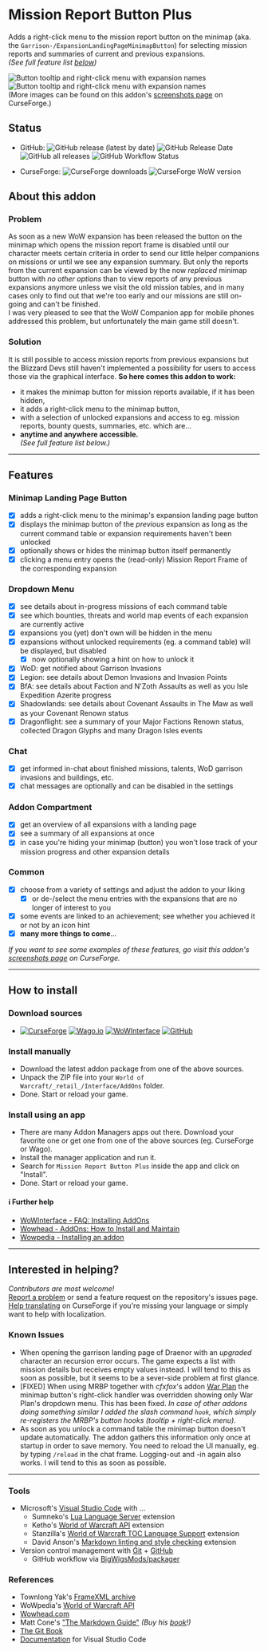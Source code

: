 # Mission Report Button Plus

Adds a right-click menu to the mission report button on the minimap (aka. the `Garrison-/ExpansionLandingPageMinimapButton`) for selecting mission reports and summaries of current and previous expansions.  
*(See full feature list [below](#features))*

![Button tooltip and right-click menu with expansion names](https://raw.githubusercontent.com/erglo/mission-report-button-plus/main/.screenshots/mbrp_tooltip-dropdown_df-winter.jpg "Button tooltip and right-click menu with expansion names")
![Button tooltip and right-click menu with expansion names](https://raw.githubusercontent.com/erglo/mission-report-button-plus/main/.screenshots/mrbp_menu-tooltip_df-summary.jpg "The MRBP Dragon Isles Summary tooltip")  
(More images can be found on this addon's [screenshots page](https://www.curseforge.com/wow/addons/mission-report-button-plus/screenshots) on CurseForge.)

## Status

+ GitHub:
  ![GitHub release (latest by date)](https://img.shields.io/github/v/release/erglo/mission-report-button-plus?label=latest&logo=GitHub&logoColor=lightgray) ![GitHub Release Date](https://img.shields.io/github/release-date/erglo/mission-report-button-plus?logo=GitHub&logoColor=lightgray) ![GitHub all releases](https://img.shields.io/github/downloads/erglo/mission-report-button-plus/total?logo=GitHub&logoColor=lightgray) ![GitHub Workflow Status](https://img.shields.io/github/actions/workflow/status/erglo/mission-report-button-plus/release.yml?branch=main&logo=GitHub&logoColor=lightgray)

+ CurseForge:
  ![CurseForge downloads](https://cf.way2muchnoise.eu/full_461804_%20(E04E14-5A5A5A-FFFFFF-010101-1C1C1C).svg) ![CurseForge WoW version](https://cf.way2muchnoise.eu/versions/WoW-retail%20_461804_latest(5A5A5A-E04E14-FFFFFF-010101).svg)

## About this addon

### Problem

As soon as a new WoW expansion has been released the button on the minimap which opens the mission report frame is disabled until our character meets certain criteria in order to send our little helper companions on missions or until we see any expansion summary. But only the reports from the current expansion can be viewed by the now *replaced* minimap button with *no other options* than to view reports of any previous expansions anymore unless we visit the old mission tables, and in many cases only to find out that we're too early and our missions are still on-going and can't be finished.  
I was very pleased to see that the WoW Companion app for mobile phones addressed this problem, but unfortunately the main game still doesn't.

### Solution

It is still possible to access mission reports from previous expansions but the Blizzard Devs still haven't implemented a possibility for users to access those via the graphical interface. **So here comes this addon to work:**

+ it makes the minimap button for mission reports available, if it has been hidden,
+ it adds a right-click menu to the minimap button,
+ with a selection of unlocked expansions and access to eg. mission reports, bounty quests, summaries, etc. which are...
+ **anytime and anywhere accessible.**  
*(See full feature list below.)*

----

## Features

### Minimap Landing Page Button

+ [x] adds a right-click menu to the minimap's expansion landing page button
+ [x] displays the minimap button of the *previous* expansion as long as the current command table or expansion requirements haven't been unlocked
+ [x] optionally shows or hides the minimap button itself permanently
+ [x] clicking a menu entry opens the (read-only) Mission Report Frame of the corresponding expansion

### Dropdown Menu

+ [x] see details about in-progress missions of each command table
+ [x] see which bounties, threats and world map events of each expansion are currently active
+ [x] expansions you (yet) don't own will be hidden in the menu
+ [x] expansions without unlocked requirements (eg. a command table) will be displayed, but disabled
  + [x] now optionally showing a hint on how to unlock it
+ [x] WoD: get notified about Garrison Invasions
+ [x] Legion: see details about Demon Invasions and Invasion Points
+ [x] BfA: see details about Faction and N'Zoth Assaults as well as you Isle Expedition Azerite progress
+ [x] Shadowlands: see details about Covenant Assaults in The Maw as well as your Covenant Renown status
+ [x] Dragonflight: see a summary of your Major Factions Renown status, collected Dragon Glyphs and many Dragon Isles events

### Chat

+ [x] get informed in-chat about finished missions, talents, WoD garrison invasions and buildings, etc.
+ [x] chat messages are optionally and can be disabled in the settings

### Addon Compartment

+ [x] get an overview of all expansions with a landing page
+ [x] see a summary of all expansions at once
+ [x] in case you're hiding your minimap (button) you won't lose track of your mission progress and other expansion details

### Common

+ [x] choose from a variety of settings and adjust the addon to your liking
  + [x] or de-/select the menu entries with the expansions that are no longer of interest to you
+ [x] some events are linked to an achievement; see whether you achieved it or not by an icon hint
+ [x] **many more things to come**...

*If you want to see some examples of these features, go visit this addon's [screenshots page](https://www.curseforge.com/wow/addons/mission-report-button-plus/screenshots) on CurseForge.*

----

## How to install

### Download sources

+ [![CurseForge](https://img.shields.io/badge/%F0%9F%94%97-CurseForge-f16436)](https://www.curseforge.com/wow/addons/mission-report-button-plus) [![Wago.io](https://img.shields.io/badge/%F0%9F%94%97-Wago.io-c1272d)](https://addons.wago.io/addons/mission-report-button-plus) [![WoWInterface](https://img.shields.io/badge/%F0%9F%94%97-WoWInterface-da8a00)](https://www.wowinterface.com/downloads/info26583-MissionReportButtonPlus.html) [![GitHub](https://img.shields.io/badge/%F0%9F%94%97-GitHub-6e7681)](https://github.com/erglo/mission-report-button-plus)

### Install manually

+ Download the latest addon package from one of the above sources.
+ Unpack the ZIP file into your `World of Warcraft/_retail_/Interface/AddOns` folder.
+ Done. Start or reload your game.

### Install using an app

+ There are many Addon Managers apps out there. Download your favorite one or get one from one of the above sources (eg. CurseForge or Wago).
+ Install the manager application and run it.
+ Search for `Mission Report Button Plus` inside the app and click on "Install".
+ Done. Start or reload your game.

#### ℹ Further help

+ [WoWInterface - FAQ: Installing AddOns](https://www.wowinterface.com/forums/faq.php?faq=install)
+ [Wowhead - AddOns: How to Install and Maintain](https://www.wowhead.com/guide/addons-how-to-install-and-maintain-1998)
+ [Wowpedia - Installing an addon](https://wowpedia.fandom.com/wiki/AddOn#Installing_an_addon)

----

## Interested in helping?

*Contributors are most welcome!*  
[Report a problem](https://github.com/erglo/mission-report-button-plus/issues) or send a feature request on the repository's issues page.  
[Help translating](https://www.curseforge.com/wow/addons/mission-report-button-plus/localization) on CurseForge if you're missing your language or simply want to help with localization.

### Known Issues

+ When opening the garrison landing page of Draenor with an *upgraded* character an recursion error occurs. The game expects a list with mission details but receives empty values instead. I will tend to this as soon as possible, but it seems to be a sever-side problem at first glance.
+ [FIXED] When using MRBP together with *cfxfox*'s addon [War Plan](https://beta.curseforge.com/wow/addons/war-plan) the minimap button's right-click handler was overridden showing only War Plan's dropdown menu. This has been fixed.
*In case of other addons doing something similar I added the slash command `hook`, which simply re-registers the MRBP's button hooks (tooltip + right-click menu).*
+ As soon as you unlock a command table the minimap button doesn't update automatically. The addon gathers this information only once at startup in order to save memory. You need to reload the UI manually, eg. by typing `/reload` in the chat frame. Logging-out and -in again also works. I will tend to this as soon as possible.

----

### Tools

+ Microsoft's [Visual Studio Code](https://code.visualstudio.com) with ...
  + Sumneko's [Lua Language Server](https://github.com/LuaLS/lua-language-server) extension
  + Ketho's [World of Warcraft API](https://github.com/Ketho/vscode-wow-api) extension
  + Stanzilla's [World of Warcraft TOC Language Support](https://github.com/Stanzilla/vscode-wow-toc) extension
  + David Anson's [Markdown linting and style checking](https://github.com/DavidAnson/vscode-markdownlint) extension
+ Version control management with [Git](https://git-scm.com) + [GitHub](https://github.com/)
  + GitHub workflow via [BigWigsMods/packager](https://github.com/BigWigsMods/packager)

### References

+ Townlong Yak's [FrameXML archive](https://www.townlong-yak.com/framexml/live)
+ WoWpedia's [World of Warcraft API](https://wowpedia.fandom.com/wiki/World_of_Warcraft_API)
+ [Wowhead.com](https://www.wowhead.com)
+ Matt Cone's ["The Markdown Guide"](https://www.markdownguide.org)
  *(Buy his [book](https://www.markdownguide.org/book)!)*
+ [The Git Book](https://git-scm.com/book)
+ [Documentation](https://code.visualstudio.com/docs) for Visual Studio Code
